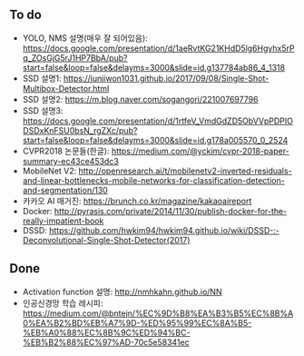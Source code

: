 ## To do
- YOLO, NMS 설명(매우 잘 되어있음): https://docs.google.com/presentation/d/1aeRvtKG21KHdD5lg6Hgyhx5rPq_ZOsGjG5rJ1HP7BbA/pub?start=false&loop=false&delayms=3000&slide=id.g137784ab86_4_1318
- SSD 설명1: https://junjiwon1031.github.io/2017/09/08/Single-Shot-Multibox-Detector.html
- SSD 설명2: https://m.blog.naver.com/sogangori/221007697796
- SSD 설명3: https://docs.google.com/presentation/d/1rtfeV_VmdGdZD5ObVVpPDPIODSDxKnFSU0bsN_rgZXc/pub?start=false&loop=false&delayms=3000&slide=id.g178a005570_0_2524
- CVPR2018 논문들(한글): https://medium.com/@yckim/cvpr-2018-paper-summary-ec43ce453dc3
- MobileNet V2: http://openresearch.ai/t/mobilenetv2-inverted-residuals-and-linear-bottlenecks-mobile-networks-for-classification-detection-and-segmentation/130
- 카카오 AI 매거진: https://brunch.co.kr/magazine/kakaoaireport
- Docker: http://pyrasis.com/private/2014/11/30/publish-docker-for-the-really-impatient-book
- DSSD: https://github.com/hwkim94/hwkim94.github.io/wiki/DSSD-:-Deconvolutional-Single-Shot-Detector(2017)

## Done
- Activation function 설명: http://nmhkahn.github.io/NN
- 인공신경망 학습 레시피: https://medium.com/@bntejn/%EC%9D%B8%EA%B3%B5%EC%8B%A0%EA%B2%BD%EB%A7%9D-%ED%95%99%EC%8A%B5-%EB%A0%88%EC%8B%9C%ED%94%BC-%EB%B2%88%EC%97%AD-70c5e58341ec
